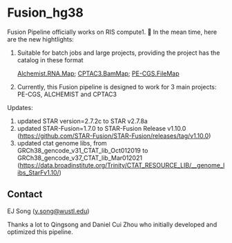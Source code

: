# Fusion_hg38

Fusion Pipeline officially works on RIS compute1. :hugs: In the mean time, here are the new hightlights:

1. Suitable for batch jobs and large projects, providing the project has the catalog in these format

   [Alchemist.RNA.Map](https://github.com/ding-lab/GDAN.catalog/blob/main/Alchemist/Alchemist.RNAMap.storage1.tsv);
   [CPTAC3.BamMap](https://github.com/ding-lab/CPTAC3.catalog/blob/master/BamMap/storage1.BamMap.dat);
   [PE-CGS.FileMap](https://github.com/ding-lab/PE-CGS.catalog/blob/main/FileMap/FileMap.tsv)
   
2. Currently, this Fusion pipeline is designed to work for 3 main projects: PE-CGS, ALCHEMIST and CPTAC3


Updates:

1. updated STAR version=2.7.2c to STAR v2.7.8a 
2. updated STAR-Fusion=1.7.0   to STAR-Fusion Release v1.10.0 (https://github.com/STAR-Fusion/STAR-Fusion/releases/tag/v1.10.0)
3. updated ctat genome libs, from GRCh38_gencode_v31_CTAT_lib_Oct012019 to GRCh38_gencode_v37_CTAT_lib_Mar012021  (https://data.broadinstitute.org/Trinity/CTAT_RESOURCE_LIB/__genome_libs_StarFv1.10/)




## Contact

EJ Song (y.song@wustl.edu)

Thanks a lot to Qingsong and Daniel Cui Zhou who initially developed and optimized this pipeline.
